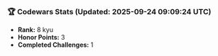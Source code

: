 ### 🏆 Codewars Stats (Updated: 2025-09-24 09:09:24 UTC)

- **Rank:** 8 kyu
- **Honor Points:** 3
- **Completed Challenges:** 1
